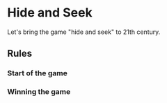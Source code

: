 # Hide and Seek

Let's bring the game "hide and seek" to 21th century. 

## Rules

### Start of the game

### Winning the game
